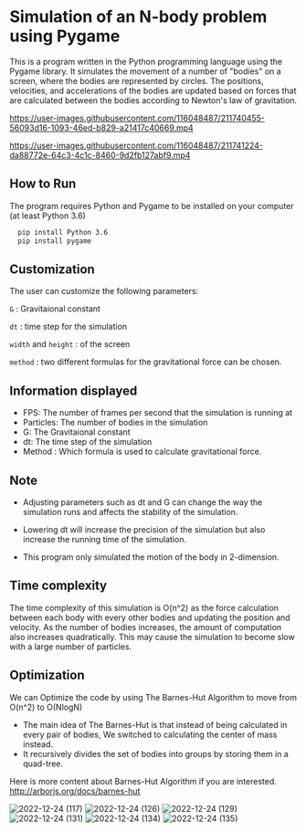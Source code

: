 # Simulation of an N-body problem using Pygame

This is a program written in the Python programming language using the Pygame library.
It simulates the movement of a number of "bodies" on a screen, where the bodies are represented by circles. The positions, velocities, and accelerations of the bodies are updated based on forces that are calculated between the bodies according to Newton's law of gravitation.


https://user-images.githubusercontent.com/116048487/211740455-56093d16-1093-46ed-b829-a21417c40669.mp4




https://user-images.githubusercontent.com/116048487/211741224-da88772e-64c3-4c1c-8460-9d2fb127abf9.mp4






## How to Run

The program requires Python and Pygame to be installed on your computer
(at least Python 3.6) 

```bash
  pip install Python 3.6
  pip install pygame
```
    
## Customization

The user can customize the following parameters:

`G` : Gravitaional constant

`dt` : time step for the simulation

`width` and `height` : of the screen

`method` : two different formulas for the gravitational force can be chosen.

## Information displayed

- FPS: The number of frames per second that the simulation is running at
- Particles: The number of bodies in the simulation
- G: The Gravitaional constant
- dt: The time step of the simulation
- Method : Which formula is used to calculate gravitational force.

## Note

- Adjusting parameters such as dt and G can change the way the simulation runs and affects the stability of the simulation.

- Lowering dt will increase the precision of the simulation but also increase the running time of the simulation.

- This program only simulated the motion of the body in 2-dimension.

## Time complexity
The time complexity of this simulation is O(n^2) as the force calculation between each body with every other bodies and updating the position and velocity.
As the number of bodies increases, the amount of computation also increases quadratically. This may cause the simulation to become slow with a large number of particles.

## Optimization
We can Optimize the code by using The Barnes-Hut Algorithm to move from O(n^2) to O(NlogN)
- The main idea of The Barnes-Hut is that instead of being calculated in every pair of bodies, We switched to calculating the center of mass instead.
- It recursively divides the set of bodies into groups by storing them in a quad-tree.

Here is more content about Barnes-Hut Algorithm if you are interested.
http://arborjs.org/docs/barnes-hut


![2022-12-24 (117)](https://user-images.githubusercontent.com/116048487/211741568-91ca24f4-954e-4736-88e2-8185f6160a25.png)
![2022-12-24 (126)](https://user-images.githubusercontent.com/116048487/211741590-ab829a01-2151-4ec9-8184-5596766b0001.png)
![2022-12-24 (129)](https://user-images.githubusercontent.com/116048487/211741598-34a29e92-9e33-4c3e-921e-b5f3a93f6b68.png)
![2022-12-24 (131)](https://user-images.githubusercontent.com/116048487/211741612-194c3dec-0283-4a1a-b720-ad93eecc7195.png)
![2022-12-24 (134)](https://user-images.githubusercontent.com/116048487/211741630-80960784-42bf-41c0-afd8-1dc337f7f2cc.png)
![2022-12-24 (135)](https://user-images.githubusercontent.com/116048487/211741643-25678c5d-7ed8-492b-a0f4-7eec6e426bce.png)
